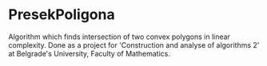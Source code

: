 # PresekPoligona
Algorithm which finds intersection of two convex polygons in linear complexity. Done as a project for 'Construction and analyse of algorithms 2' at Belgrade's University, Faculty of Mathematics.
